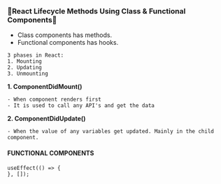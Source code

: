 ### 🔸React Lifecycle Methods Using Class & Functional Components🔸

- Class components has methods.
- Functional components has hooks.

```
3 phases in React:
1. Mounting 
2. Updating 
3. Unmounting
```

**1. ComponentDidMount()**
```
- When component renders first
- It is used to call any API's and get the data
```
**2. ComponentDidUpdate()**
```
- When the value of any variables get updated. Mainly in the child component.
```


#### FUNCTIONAL COMPONENTS
```
useEffect(() => {
}, []);
```
